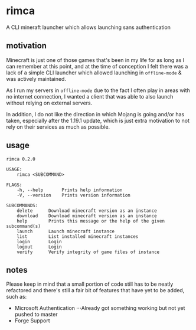 # rimca
A CLI mineraft launcher which allows launching sans authentication

## motivation
Minecraft is just one of those games that's been in my life for as long as I can remember at this point, and at the time of conception I felt there was a lack of a simple CLI launcher which allowed launching in `offline-mode` & was actively maintained. 

As I run my servers in `offline-mode` due to the fact I often play in areas with no internet connection, I wanted a client that was able to also launch without relying on external servers.

In addition, I do not like the direction in which Mojang is going and/or has taken, especially after the 1.19.1 update, which is just extra motivation to not rely on their services as much as possible.

## usage
```
rimca 0.2.0

USAGE:
    rimca <SUBCOMMAND>

FLAGS:
    -h, --help       Prints help information
    -V, --version    Prints version information

SUBCOMMANDS:
    delete      Download minecraft version as an instance
    download    Download minecraft version as an instance
    help        Prints this message or the help of the given subcommand(s)
    launch      Launch minecraft instance
    list        List installed minecraft instances
    login       Login
    logout      Login
    verify      Verify integrity of game files of instance
```

## notes
Please keep in mind that a small portion of code still has to be neatly refactored and there's still a fair bit of features that have yet to be added, such as:
* Microsoft Authentication 
⋅⋅⋅Already got something working but not yet pushed to master
* Forge Support